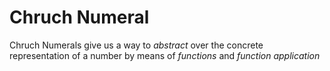 # Chruch Numeral

Chruch Numerals give us a way to *abstract* over the concrete representation of a number by means of *functions* and *function application*
